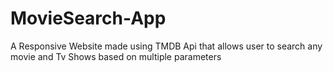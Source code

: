 # MovieSearch-App
A Responsive Website made using TMDB Api that allows user to search any movie and Tv Shows based on multiple parameters
